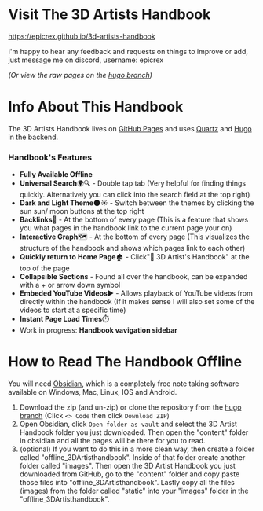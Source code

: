 # Visit The 3D Artists Handbook
https://epicrex.github.io/3d-artists-handbook<br>

I'm happy to hear any feedback and requests on things to improve or add, just message me on discord, username: epicrex

_(Or view the raw pages on the [hugo branch](https://github.com/Epicrex/3d-artists-handbook/tree/hugo))_
# Info About This Handbook

The 3D Artists Handbook lives on [GitHub Pages](https://epicrex.github.io/3d-artists-handbook) and uses [Quartz](https://github.com/jackyzha0/quartz) and [Hugo](https://gohugo.io/) in the backend.

### Handbook's Features
- **Fully Available Offline**
- **Universal Search**🌍🔍 - Double tap tab (Very helpful for finding things quickly. Alternatively you can click into the search field at the top right)
- **Dark and Light Theme**🌑☀️ - Switch between the themes by clicking the sun sun/ moon buttons at the top right
- **Backlinks**🔗 - At the bottom of every page (This is a feature that shows you what pages in the handbook link to the current page your on)
- **Interactive Graph**🗺️ - At the bottom of every page (This visualizes the structure of the handbook and shows which pages link to each other)
- **Quickly return to Home Page**🏠 - Click"🦑 3D Artist's Handbook" at the top of the page
- **Collapsible Sections** - Found all over the handbook, can be expanded with a + or arrow down symbol
- **Embeded YouTube Videos**▶️ - Allows playback of YouTube videos from directly within the handbook (If it makes sense I will also set some of the videos to start at a specific time)
- **Instant Page Load Times**⏱️
- Work in progress: **Handbook vavigation sidebar**

# How to Read The Handbook Offline

You will need [Obsidian](https://obsidian.md/), which is a completely free note taking software available on Windows, Mac, Linux, IOS and Android.

1. Download the zip (and un-zip) or clone the repository from the [hugo branch](https://github.com/Epicrex/3d-artists-handbook/tree/hugo) (Click `<> Code` then click `Download ZIP`)
2. Open Obsidian, click `Open folder as vault` and select the 3D Artist Handbook folder you just downloaded. Then open the "content" folder in obsidian and all the pages will be there for you to read.
3. (optional) If you want to do this in a more clean way, then create a folder called "offline_3DArtisthandbook". Inside of that folder create another folder called "images". Then open the 3D Artist Handbook you just downloaded from GitHub, go to the "content" folder and copy paste those files into "offline_3DArtisthandbook". Lastly copy all the files (images) from the folder called "static" into your "images" folder in the "offline_3DArtisthandbook".
